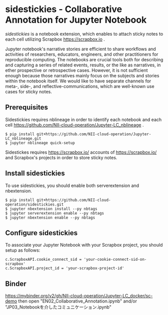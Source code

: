 # sidestickies - Collaborative Annotation for Jupyter Notebook

*sidestickies* is a notebook extension, which enables to attach sticky notes to each cell utilizing Scrapbox https://scrapbox.io .

Jupyter notebook's narrative stories are efficient to share workflows and activities of researchers, educators, engineers, and other practitioners for reproducible computing. The notebooks are crucial tools both for describing and capturing a series of related events, results, or the like as narratives, in ether prospective or retrospective cases.
However, it is not sufficient enough because those narratives mainly focus on the subjects and stories within the notebook itself. We would like to have separate channels for meta-, side-, and reflective-communications, which are well-known use cases for sticky notes.

## Prerequisites

Sidestickies requires nblineage in order to identify each notebook and each cell https://github.com/NII-cloud-operation/Jupyter-LC_nblineage .

```
$ pip install git+https://github.com/NII-cloud-operation/Jupyter-LC_nblineage.git
$ jupyter nblineage quick-setup
```

Sidestickes requires https://scrapbox.io/ accounts of https://scrapbox.io/ and Scrapbox's projects in order to store sticky notes.

## Install sidestickies

To use sidestickies, you should enable both serverextension and nbextension.

```
$ pip install git+https://github.com/NII-cloud-operation/sidestickies.git
$ jupyter nbextension install --py nbtags
$ jupyter serverextension enable --py nbtags
$ jupyter nbextension enable --py nbtags
```

## Configure sidestickies

To associate your Jupyter Notebook with your Scrapbox project, you should setup
as follows:

```
c.ScrapboxAPI.cookie_connect_sid = 'your-cookie-connect-sid-on-scrapbox'
c.ScrapboxAPI.project_id = 'your-scrapbox-project-id'
```

## Binder
https://mybinder.org/v2/gh/NII-cloud-operation/Jupyter-LC_docker/sc-demo then open "EN02_Collaborative_Annotation.ipynb" and/or "JP03_Notebookを介したコミュニケーション.ipynb"
